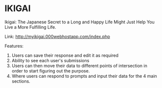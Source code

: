 # IKIGAI
Ikigai: The Japanese Secret to a Long and Happy Life Might Just Help You Live a More Fulfilling Life.

Link: http://myikigai.000webhostapp.com/index.php

Features:
1. Users can save their response and edit it as required
2. Ability to see each user's submissions 
3. Users can then move their data to different points of intersection in order to start figuring out the purpose.
4. Where users can respond to prompts and input their data for the 4 main sections.

